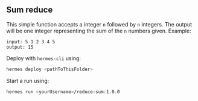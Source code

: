 ## Sum reduce

This simple function accepts a integer `n` followed by `n` integers. The output will be one integer representing the sum of the `n` numbers given. Example:


```
input: 5 1 2 3 4 5
output: 15
```

Deploy with `hermes-cli` using:

```bash
hermes deploy <pathToThisFolder>
```

Start a run using:

```bash
hermes run <yourUsername>/reduce-sum:1.0.0
```
